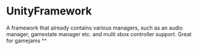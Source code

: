 UnityFramework
==============

A framework that already contains various managers, such as an audio manager, gamestate manager etc. and multi xbox controller support. Great for gamejams ^^
